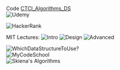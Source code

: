 Code
[CTCI_Algorithms_DS](https://github.com/careercup/CtCI-6th-Edition)<br>
![Udemy](https://www.udemy.com/from-0-to-1-data-structures/learn/v4/content)<br>

![HackerRank](https://www.youtube.com/watch?v=GKgAVjJxh9w&list=PLX6IKgS15Ue02WDPRCmYKuZicQHit9kFt&index=1)

MIT Lectures:
![Intro](https://www.youtube.com/playlist?list=PLUl4u3cNGP61Oq3tWYp6V_F-5jb5L2iHb) 
![Design](https://www.youtube.com/playlist?list=PLUl4u3cNGP6317WaSNfmCvGym2ucw3oGp)
![Advanced](https://www.youtube.com/playlist?list=PL6ogFv-ieghdoGKGg2Bik3Gl1glBTEu8c)

![WhichDataStructureToUse?](http://careerdrill.com/blog/coding-interview/choosing-the-right-data-structure-to-solve-problems/)<br>
![MyCodeSchool](https://www.youtube.com/watch?v=92S4zgXN17o&list=PL2_aWCzGMAwI3W_JlcBbtYTwiQSsOTa6P&index=2)<br>
![Skiena's Algorithms](http://www.algorist.com/)

